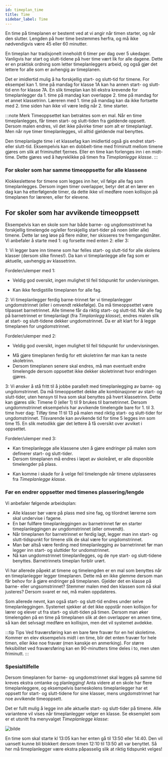 ```yaml
---
id: timeplan_time
title: Time
sidebar_label: Time
---
```


En time på timeplanen er bestemt ved at vi angir når timen starter, og når den slutter. Lengden på hver time bestemmes herfra, og må ikke nødvendigvis være 45 eller 60 minutter.

En timeplan har tradisjonelt inneholdt 6 timer per dag over 5 ukedager. Vanligvis har start og slutt-tidene på hver time vært lik for alle dagene. Dette er en praktisk ordning som letter timeplanleggers arbeid, og også gjør det lettere for alle som er avhengig av timeplanen.

Det er imidlertid mulig å ha forskjellig start- og slutt-tid for timene. For eksempel kan 1. time på mandag for klasse 1A kan ha annen start- og slutt-tid enn for klasse 7A. En slik timeplan kan bli ekstra krevende for timeplanlegger da 1. time på mandag  kan overlappe 2. time på mandag for et annet klassetrinn. Læreren med 1. time på mandag kan da ikke fortsette med 2. time siden han ikke vil være ledig når 2. time starter.

:::note Merk
Timeoppsettet kan betraktes som en mal. Når en time timeplanlegges, får timen start- og slutt-tiden fra gjeldende oppsett. Dersom malen endres, vil det ikke påvirke timer som alt er timeplanlagt. Men når nye timer timeplanlegges, vil alltid gjeldende mal benyttes. 

Den timeplanlagte time i et klassefag kan imidlertid også gis endret start- eller slutt-tid. Eksempelvis kan en dobbelt-time med friminutt mellom timene gjøres om slik at friminuttet fjernes. Eller en time kan forlenges inn i en midt-time. Dette gjøres ved å høyreklikke på timen fra _Timeplanlegge klasse_.
:::

### For skoler som har samme timeoppsette for alle klassene
Klokkeslettene for timene som legges inn her, vil følge alle fag som timeplanlegges. Dersom ingen timer overlapper, betyr det at en lærer en dag kan ha etterfølgende timer, da dette ikke vil medføre noen kollisjon på timeplanen for læreren, eller for elevene.

## For skoler som har avvikende timeoppsett
Eksempelvis kan en skole som har både barne- og ungdomsstrinnet ha forskjellig timelengde og/eller forskjellig start-tider på noen (eller alle) timene. Dette lar seg løse på flere måter, her skisseres tre fremgangsmåter. Vi anbefaler å starte med 1: og forsette med enten 2: eller 3:

1: Vi legger bare inn timene som har felles start- og slutt-tid for alle skolens klasser (dersom slike finnes!).
Da kan vi timeplanlegge alle fag som er aktuelle, uavhengig av klassetrinn.

Fordeler/ulemper med 1: 
+ Veldig god oversikt, ingen mulighet til feil tidspunkt for undervisningen.
- Kan ikke ferdigstille timeplanen for alle fag.

2: Vi timeplanlegger ferdig barne-trinnet før vi timeplanlegger ungdomstrinnet (eller i omvendt rekkefølge).
Da må timeoppsettet være tilpasset barnetrinnet. Alle timene får da riktig start- og slutt-tid.
Når alle fag på barnetrinnet er timeplanlagt (fra _Timplanlegg klasse_), endres malen slik at start- og slutt-tidene dekker  ungdomstrinnet. Da er alt klart for å legge timeplanen for ungdomstrinnet.

Fordeler/ulemper med 2: 
+ Veldig god oversikt, ingen mulighet til feil tidspunkt for undervisningen.
- Må gjøre timeplanen ferdig for ett skoletrinn før man kan ta neste skoletrinn.
- Dersom timeplanen senere skal endres, må man eventuelt endre timelengde dersom oppsettet ikke dekker skoletrinnet hvor endringen gjøres.

3: Vi ønsker å stå fritt til å jobbe parallelt med timeplanlegging av barne- og ungdomstrinnet.
Da må timeoppsettet dekke alle kombinasjoner av start- og slutt-tider, uten hensyn til hva som skal benyttes på hvert klassetrinn. Dette kan gjøres slik:
Timene 0 (eller 1) til 9 brukes til barnetrinnet. Dersom ungdommstrinnet eksempelvis har avvikende timelengde bare for 1. til 3. time hver dag: Tilføy time 11 til 13 på malen med riktig start- og slutt-tider for ungdomstrinnet. Tilsvarende kan avvikende tid for time 5 legges inn som time 15. En slik metodikk gjør det lettere å få oversikt over avviket i oppsettet.

Fordeler/ulemper med 3: 
+ Kan timeplanlegge alle klassene uten å gjøre endringer på malen som definerer start- og slutt-tider.
+ Dersom timeplanen må endres i løpet av skoleåret, er alle disponible timelengder på plass.
- Kan komme i skade for å velge feil timelengde når timene utplasseres fra _Timeplanlegge klasse_.




### Før en endrer oppsetter med timenes plassering/lengde
Vi anbefaler følgende arbeidsplan:
- Alle klasser bør være på plass med sine fag, og tilordnet lærerne som skal undervise i fagene.
- En bør fullføre timeplanleggingen av barnetrinnet før en starter timeplanleggingen av ungdomstrinnet (eller omvendt).
- Når timeplanen for barnetrinnet er ferdig lagt, legger man inn start- og slutt-tidspunkt for timene slik de skal være for ungdomstrinnet.
- Man bør altså være ferding med timeplanlegging av barnetrinnet før man legger inn start- og sluttider for undomstrinnet.
- Nå kan ungdomstrinnet timeplanllegges, og de nye start- og slutt-tidene benyttes. Barnetrinnets timeplan forblir urørt.

Vi har allerede påpekt at timene og timelengden er en mal som benyttes når en timeplanlegger legger timeplanen. Dette må en ikke glemme dersom man får behov for å gjøre endringer på timeplanen. Gjelder det en klasse på barne- eller ungsomstrinnet? Stemmer malen med den klassen som nå skal justeres? Dersom svaret er nei, må malen oppdateres.

Som allerede nevnt, kan også start- og slutt-tid endres under selve timeplanleggingen. Systemet sjekker at det ikke oppstår noen kollisjon for lærer og elever ut fra start- og slutt-tiden på timen. Dersom man øker timelengden på en time på timeplanen slik at den overlapper en annen time, så kan det selvsagt medføre en kollisjon, men det vil systemet avdekke.

:::tip Tips
Ved fraværsføring kan en bare føre fravær for en hel skoletime. Kommer en elev eksempelvis midt i en time, blir det enten fravær for hele timen, eller ikke noe fravær (men kanskje en anmerking). For større feksibilitet ved fraværsføring kan en 90-minutters time deles i to, men uten friminutt. 
:::

### Spesialtilfelle
Dersom timeplanen for barne- og ungdomstrinnet skal legges på samme tid kreves ekstra omtanke og planlegging!
Anta videre at en skole har flere timeplanleggere, og eksempelvis barneskolens timeplanlegger har et oppsett for start- og slutt-tidene for sine klasser, mens ungdomstrinnet har noe avvikende timeoppsett. 

Det er fullt mulig å legge inn alle aktuelle start- og slutt-tider på timene. Alle variantene vil vises når timeplanlegger velger en klasse. Se eksemplet som er et utsnitt fra menyvalget _Timeplanlegge klasse_:

![bilde](https://user-images.githubusercontent.com/80097133/123789398-65aada80-d8dd-11eb-9179-e27caca49684.png)

En time som skal starte kl 13:05 kan her enten gå til 13:50 eller 14:40. Den vil uansett kunne bli blokkert dersom timen 12:10 til 13:50 alt var benyttet. Så her må timeplanlegger være ekstra påpasselig slik at riktig tidspunkt velges!




